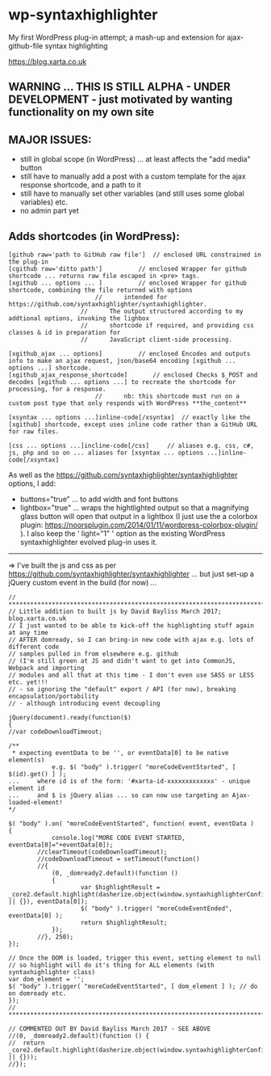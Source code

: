# wp-syntaxhighlighter
My first WordPress plug-in attempt; a mash-up and extension for ajax-github-file syntax highlighting

https://blog.xarta.co.uk

## WARNING       ... THIS IS STILL ALPHA - UNDER DEVELOPMENT - just motivated by wanting functionality on my own site  

## MAJOR ISSUES: 

* still in global scope (in WordPress) ... at least affects the "add media" button  
* still have to manually add a post with a custom template for the ajax response shortcode, and a path to it   
* still have to manually set other variables (and still uses some global variables) etc.  
* no admin part yet    

## Adds shortcodes (in WordPress):
   
    [github raw='path to GitHub raw file']	// enclosed	URL constrained in the plug-in
    [cgithub raw='ditto path']			// enclosed	Wrapper for github shortcode ... returns raw file escaped in <pre> tags.
    [xgithub ... options ... ]			// enclosed	Wrapper for github shortcode, combining the file returned with options 
    						//		intended for https://github.com/syntaxhighlighter/syntaxhighlighter.
						//		The output structured according to my addtional options, invoking the lighbox
						//		shortcode if required, and providing css classes & id in preparation for
						//		JavaScript client-side processing.
   
    [xgithub_ajax ... options]			// enclosed	Encodes and outputs info to make an ajax request, json/base64 encoding [xgithub ... options ...] shortcode.
    [xgithub_ajax_response_shortcode]		// enclosed	Checks $_POST and decodes [xgithub ... options ...] to recreate the shortcode for processing, for a response.
    						//		nb: this shortcode must run on a custom post type that only responds with WordPress **the_content**
                                            
    [xsyntax ... options ...]inline-code[/xsyntax]	// exactly like the [xgithub] shortcode, except uses inline code rather than a GitHub URL for raw files.
   
    [css ... options ...]incline-code[/css]		// aliases e.g. css, c#, js, php and so on ... aliases for [xsyntax ... options ...]inline-code[/xsyntax]
 
 
As well as the https://github.com/syntaxhighlighter/syntaxhighlighter options, I add:

* buttons="true" 	... to add width and font buttons
* lightbox="true" 	... wraps the hightlighted output so that a magnifying glass button will open that output in a lightbox  (I just use the a colorbox plugin: 
https://noorsplugin.com/2014/01/11/wordpress-colorbox-plugin/ ).  I also keep the ' light="1" ' option as the existing WordPress syntaxhighlighter evolved plug-in uses it.

---
 
 => I've built the js and css as per https://github.com/syntaxhighlighter/syntaxhighlighter
    	... but just set-up a jQuery custom event in the build (for now) ...    
   
      
	// **********************************************************************************
	// Little addition to built js by David Bayliss March 2017; blog.xarta.co.uk
	// I just wanted to be able to kick-off the highlighting stuff again at any time
	// AFTER domready, so I can bring-in new code with ajax e.g. lots of different code
	// samples pulled in from elsewhere e.g. github
	// (I'm still green at JS and didn't want to get into CommonJS, Webpack and importing
	// modules and all that at this time - I don't even use SASS or LESS etc. yet!!!
	// - so ignoring the "default" export / API (for now), breaking encapsulation/portability
	// - although introducing event decoupling

	jQuery(document).ready(function($) 
	{
	//var codeDownloadTimeout;

	/**
	 * expecting eventData to be '', or eventData[0] to be native element(s)
				e.g. $( "body" ).trigger( "moreCodeEventStarted", [ $(id).get() ] ); 
	... 	where id is of the form: '#xarta-id-xxxxxxxxxxxxx' - unique element id
	... 	and $ is jQuery alias ... so can now use targeting an Ajax-loaded-element!
	*/

	$( "body" ).on( "moreCodeEventStarted", function( event, eventData ) 
	{
				console.log("MORE CODE EVENT STARTED, eventData[0]="+eventData[0]);
			//clearTimeout(codeDownloadTimeout);
			//codeDownloadTimeout = setTimeout(function() 
			//{
				(0, _domready2.default)(function () 
				{
						var $highlightResult = _core2.default.highlight(dasherize.object(window.syntaxhighlighterConfig || {}), eventData[0]);
						$( "body" ).trigger( "moreCodeEventEnded", eventData[0] );
						return $highlightResult;
				});
			//}, 250);
	});

	// Once the DOM is loaded, trigger this event, setting element to null
	// so highlight will do it's thing for ALL elements (with syntaxhighlighter class)
	var dom_element = '';
	$( "body" ).trigger( "moreCodeEventStarted", [ dom_element ] ); // do on domready etc.  
	});
	// ***********************************************************************************

	// COMMENTED OUT BY David Bayliss March 2017 - SEE ABOVE
	//(0, _domready2.default)(function () {
	//  return _core2.default.highlight(dasherize.object(window.syntaxhighlighterConfig || {}));
	//});
